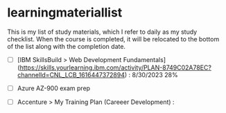 # learningmateriallist
This is my list of study materials, which I refer to daily as my study checklist.
When the course is completed, it will be relocated to the bottom of the list along with the completion date.

- [ ] [IBM SkillsBuild > Web Development Fundamentals] (https://skills.yourlearning.ibm.com/activity/PLAN-8749C02A78EC?channelId=CNL_LCB_1616447372894) : 8/30/2023 28%
- [ ] Azure AZ-900 exam prep
- [ ] Accenture > My Training Plan (Careeer Development) : 

